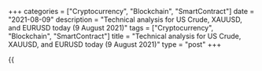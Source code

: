 +++
categories = ["Cryptocurrency", "Blockchain", "SmartContract"]
date = "2021-08-09"
description = "Technical analysis for US Crude, XAUUSD, and EURUSD today (9 August 2021)"
tags = ["Cryptocurrency", "Blockchain", "SmartContract"]
title = "Technical analysis for US Crude, XAUUSD, and EURUSD today (9 August 2021)"
type = "post"
+++

{{<iframe id="large-banner" src="https://www.bounty.group/#slide=15.0" width="100%" height="600" scrolling="no" style="border: 0px solid rgb(216, 221, 230); border-radius: 3px;">}}

2021-08-09

2021-08-09

Short-term analysis for oil, gold, and EURUSD for 09.08.2021Alex
Rodionov

I welcome my fellow traders! I have made a price forecast for US Crude,
XAUUSD, and EURUSD using a combination of margin zones methodology and
technical analysis. Based on the market analysis, I suggest entry
signals for intraday traders.

Last Friday, as part of the downward impulse within nonfarm payrolls,
the gold price reached the Gold Zone 1764 - 1762.

The article covers the following subjects:

## Oil price forecast for today: USCrude analysis

Today oil trades opened with a gap within the short-term downtrend. Due
to the gap, the last week's low was updated and the Target Zone 68.43 -
67.88 was broken out. Now the price is trying to test the Gold Zone
65.70 - 65.43.

It is reasonable to enter new oil sales on correction at strong
resistance levels. Additional Zone 67.86 - 67.72 and Intermediary Zone
69.36 - 69.08 are strong resistances today. The latter serves as the
trend border.

As a sales target, focus primarily on the day's low, and then on the
Gold Zone.

### [USCrude][1] trading ideas for today:

  1. Sell according to the pattern in Additional Zone 67.86 - 67.72. TakeProfit: 66.38. StopLoss: according to the pattern rules.

  2. Sell according to the pattern in Intermediary Zone 69.36 - 69.08. TakeProfit: 66.38. StopLoss: according to the pattern rules.

* * *

## Gold price forecast for today: XAUUSD analysis

Last Friday, as part of the downward impulse within nonfarm payrolls,
the gold price reached the Gold Zone 1764 - 1762. After the opening of
trades this morning, the downtrend continued. Within this trend, the
Target Zone 3 1696 - 1692 has been reached.

After reaching the Target Zone 3, the price reversed and broke out the
Intermediary Zone 1710 - 1708 and then the new Target Zone 1735 - 1730.
Now the gold is trying to test the new Gold Zone 1755 - 1753.

As part of the short-term uptrend, enter gold purchases on correction.
At the moment, strong supports are at levels 1735 and 1723.

### [XAUUSD][2] trading ideas for today:

Buy according to the patterns in the levels of 1735 and 1723.
TakeProfit: 1755 - 1753. StopLoss: according to the pattern rules.

* * *

## Euro/Dollar forecast for today: EURUSD analysis

The euro broke out the Intermediary Zone 1.1820 - 1.1811. The short-term
trend reversed down last Friday. The Target Zone 1.1732 - 1.1715 serves
as the target of the new trend.

It is profitable to sell the euro at strong resistances such as the
Additional Zone 1.1790 - 1.1786 and the Intermediary Zone 1.1839 -
1.1830. The downtrend border is in the Intermediary Zone.

### [EURUSD][3] trading ideas for today:

  1. Sell according to the pattern in Additional Zone 1.1790 - 1.1786. TakeProfit: 1.1743. StopLoss: according to the pattern rules.

  2. Sell according to the pattern in Intermediary Zone 1.1839 - 1.1830. TakeProfit: 1.1743. StopLoss: according to the pattern rules.

* * *

P.S. Did you like my article? Share it in social networks: it will be
the best “thank you" :)

Ask me questions and comment below. I’ll be glad to answer your
questions and give necessary explanations.

 **Useful links:**

  * I recommend trying to trade with a reliable broker [here][4]. The system allows you to trade by yourself or copy successful traders from all across the globe.
  * Use my promo-code BLOG for getting deposit bonus 50% on LiteForex platform. Just enter this code in the appropriate field while [depositing][5] your trading account.
  * Telegram chat for traders: <t.me/liteforexengchat>. We are sharing the signals and trading experience
  * Telegram channel with high-quality analytics, Forex reviews, training articles, and other useful things for traders <t.me/liteforex>

## Price chart of XAUUSD in real time mode

The content of this article reflects the author’s opinion and does not
necessarily reflect the official position of LiteForex. The material
published on this page is provided for informational purposes only and
should not be considered as the provision of investment advice for the
purposes of Directive 2004/39/EC.

Rate this article:

{{value}}

( {{count}} {{title}} )

   1. my.liteforex.com/trading?type=oil
   2. my.liteforex.com/trading/chart?symbol=XAUUSD&returnUrl=true
   3. my.liteforex.com/trading/chart?symbol=EURUSD&returnUrl=true
   4. my.liteforex.com/?category=analysts-opinions&slug=short-term-analysis-for-oil-gold-and-eurusd-for-09082021&openPopup=%2Fregistration%2Fpopup&utm_source=blog&utm_medium=article&utm_campaign=bonus
   5. my.liteforex.com/deposit/?category=analysts-opinions&slug=short-term-analysis-for-oil-gold-and-eurusd-for-09082021&promo_code=BLOG&utm_source=blog&utm_medium=article&utm_campaign=bonus
